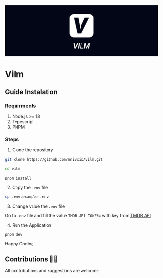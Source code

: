![vilm banner](./public/vilm-banner.jpg)

# Vilm

## Guide Instalation

### Requirments

1. Node.js >= 18
2. Typescript
3. PNPM

### Steps

1. Clone the repository

```bash
git clone https://github.com/nnivxix/vilm.git
```

```bash
cd vilm
```

```bash
pnpm install
```

2. Copy the `.env` file

```bash
cp .env.example .env
```

3. Change value the `.env` file

Go to `.env` file and fill the value `TMDB_API_TOKEN=` with key from [TMDB API](https://developer.themoviedb.org/docs/getting-started)

4. Run the Application

```bash
pnpm dev
```

Happy Coding

## Contributions 🎉👋

All contributions and suggestions are welcome.
